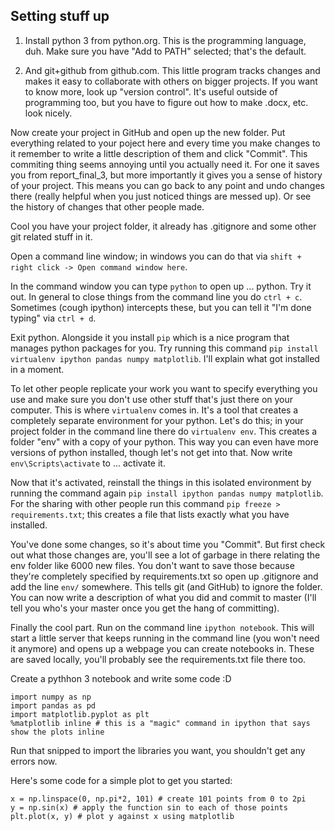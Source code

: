 Setting stuff up
----------------

1. Install python 3 from python.org. 
    This is the programming language, duh. Make sure you have "Add to PATH" selected; that's the default.

2. And git+github from github.com.
    This little program tracks changes and makes it easy to collaborate with others on bigger projects. If
    you want to know more, look up "version control". It's useful outside of programming too, but you have
    to figure out how to make .docx, etc. look nicely.

Now create your project in GitHub and open up the new folder. Put everything related to your poject here
and every time you make changes to it remember to write a little description of them and click "Commit".
This commiting thing seems annoying until you actually need it. For one it saves you from report_final_3,
but more importantly it gives you a sense of history of your project. This means you can go back to any
point and undo changes there (really helpful when you just noticed things are messed up). Or see the 
history of changes that other people made.

Cool you have your project folder, it already has .gitignore and some other git related stuff in it.

Open a command line window; in windows you can do that via `shift + right click -> Open command window here`.

In the command window you can type `python` to open up ... python. Try it out. In general to close things
from the command line you do `ctrl + c`. Sometimes (cough ipython) intercepts these, but you can tell it
"I'm done typing" via `ctrl + d`.

Exit python. Alongside it you install `pip` which is a nice program that manages python packages for you.
Try running this command `pip install virtualenv ipython pandas numpy matplotlib`. I'll explain what got
installed in a moment.

To let other people replicate your work you want to specify everything you use and make sure you don't
use other stuff that's just there on your computer. This is where `virtualenv` comes in. It's a tool
that creates a completely separate environment for your python. Let's do this; in your project folder
in the command line there do `virtualenv env`. This creates a folder "env" with a copy of your python.
This way you can even have more versions of python installed, though let's not get into that. Now 
write `env\Scripts\activate` to ... activate it.

Now that it's activated, reinstall the things in this isolated environment by running the command again
`pip install ipython pandas numpy matplotlib`. For the sharing with other people run this command
`pip freeze > requirements.txt`; this creates a file that lists exactly what you have installed.

You've done some changes, so it's about time you "Commit". But first check out what those changes are,
you'll see a lot of garbage in there relating the env folder like 6000 new files. You don't want to
save those because they're completely specified by requirements.txt so open up .gitignore and add
the line `env/` somewhere. This tells git (and GitHub) to ignore the folder. You can now write a
description of what you did and commit to master (I'll tell you who's your master once you get the
hang of committing).

Finally the cool part. Run on the command line `ipython notebook`. This will start a little server
that keeps running in the command line (you won't need it anymore) and opens up a webpage you can
create notebooks in. These are saved locally, you'll probably see the requirements.txt file there too.

Create a pythhon 3 notebook and write some code :D

    import numpy as np
    import pandas as pd
    import matplotlib.pyplot as plt
    %matplotlib inline # this is a "magic" command in ipython that says show the plots inline

Run that snipped to import the libraries you want, you shouldn't get any errors now.

Here's some code for a simple plot to get you started:

    x = np.linspace(0, np.pi*2, 101) # create 101 points from 0 to 2pi
    y = np.sin(x) # apply the function sin to each of those points
    plt.plot(x, y) # plot y against x using matplotlib